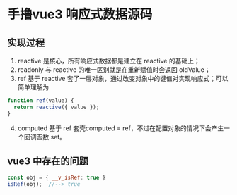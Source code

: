 # 手撸vue3 响应式数据源码

## 实现过程
1. reactive 是核心，所有响应式数据都是建立在 reactive 的基础上；
2. readonly 与 reactive 的唯一区别就是在重新赋值时会返回 oldValue；
3. ref 基于 reactive 套了一层对象，通过改变对象中的键值对实现响应式；可以简单理解为

```js
function ref(value) {
  return reactive({ value });
}
```

4. computed 基于 ref 套壳computed = ref，不过在配置对象的情况下会产生一个回调函数 set。

## vue3 中存在的问题

```js
const obj = { __v_isRef: true }
isRef(obj);  //--> true
```
